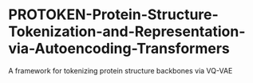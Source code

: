 # PROTOKEN-Protein-Structure-Tokenization-and-Representation-via-Autoencoding-Transformers
A framework for tokenizing protein structure backbones via VQ-VAE
